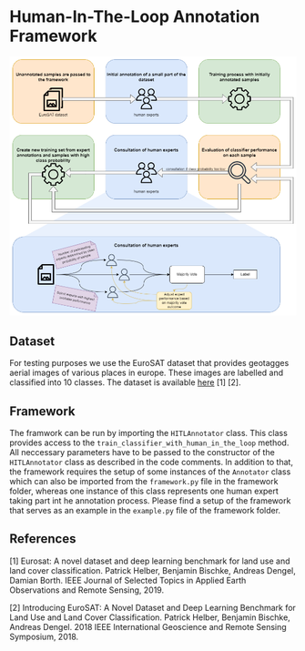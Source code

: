 # Human-In-The-Loop Annotation Framework

![Grahpical Abstract](graphical_abstract.png "Grahpical Abstract")

## Dataset

For testing purposes we use the EuroSAT dataset that provides geotagges aerial images of various places in europe. These images are labelled and classified into 10 classes. The dataset is available [here](https://github.com/phelber/EuroSAT) [1] [2].

## Framework

The framwork can be run by importing the `HITLAnnotator` class. This class provides access to the `train_classifier_with_human_in_the_loop` method. All neccessary parameters have to be passed to the constructor of the `HITLAnnotator` class as described in the code comments. In addition to that, the framework requires the setup of some instances of the `Annotator` class which can also be imported from the `framework.py` file in the framework folder, whereas one instance of this class represents one human expert taking part int he annotation process. Please find a setup of the framework that serves as an example in the `example.py` file of the framework folder.

## References

[1] Eurosat: A novel dataset and deep learning benchmark for land use and land cover classification. Patrick Helber, Benjamin Bischke, Andreas Dengel, Damian Borth. IEEE Journal of Selected Topics in Applied Earth Observations and Remote Sensing, 2019.

[2] Introducing EuroSAT: A Novel Dataset and Deep Learning Benchmark for Land Use and Land Cover Classification. Patrick Helber, Benjamin Bischke, Andreas Dengel. 2018 IEEE International Geoscience and Remote Sensing Symposium, 2018.